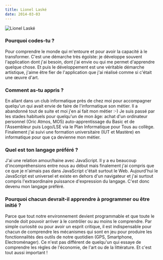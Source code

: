 ```yaml
---
title: Lionel Laské
date: 2014-03-03
---
```


![Lionel Laské](http://laske.fr/me.png)

### Pourquoi codes-tu ?

Pour comprendre le monde qui m'entoure et pour avoir la capacité à le transformer. 
C'est une démarche très égoïste: je développe souvent l'application dont j'ai besoin, dont j'ai envie
ou qui me permet d'apprendre quelque chose.
Et puis le développement est une véritable démarche artistique, j'aime être fier de l'application que j'ai réalisé
comme si c'était une œuvre d'art.

### Comment as-tu appris ?

En allant dans un club informatique près de chez moi pour accompagner quelqu'un qui avait envie de faire de l'informatique son métier.
Il a abandonné tout de suite et moi j'en ai fait mon métier :-) Je suis passé par les stades habituels pour quelqu'un de mon âge:
achat d'un ordinateur personnel (Oric Atmos, MO5) auto-apprentissage du Basic et de l'Assembleur puis Logo/LSE via le
Plan Informatique pour Tous au collège.
Finalement j'ai suivi une formation universitaire (IUT et Mastère) en informatique pour que ça devienne mon métier.

### Quel est ton langage préféré ?
J'ai une relation amour/haine avec JavaScript. Il y a eu beaucoup d'incompréhensions entre nous au début 
mais finalement j'ai compris que ce que je n'aimais pas dans JavaScript c'était surtout le Web. 
Aujourd'hui le JavaScript est universel et existe en dehors d'un navigateur et j'ai surtout compris l'extraordinaire 
puissance d'expression du langage. C'est donc devenu mon langage préféré.

### Pourquoi chacun devrait-il apprendre à programmer ou être initié ?

Parce que tout notre environnement devient programmable et que toute le monde doit pouvoir arriver à le contrôler
ou au moins le comprendre. Par simple curiosité ou pour avoir un esprit critique, il est indispensable pour chacun de comprendre
les mécanismes qui sont en jeu pour produire les fonctionnalités des outils de notre quotidien (GPS, Smartphone, Electroménager).
Ce n'est pas différent de quelqu'un qui essaye de comprendre les règles de l'économie, de l'art ou de la littérature.
Et c'est tout aussi important !

